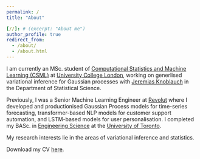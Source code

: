 ```yaml
---
permalink: /
title: "About"

[//]: # (excerpt: "About me")
author_profile: true
redirect_from: 
  - /about/
  - /about.html
---
```


I am currently an MSc. student of <a href="https://ucl-ellis.github.io">Computational Statistics and Machine Learning (CSML)</a> at <a href="https://www.ucl.ac.uk">University College London</a>, working on generlised variational inference for Gaussian processes with <a href="https://jeremiasknoblauch.github.io">Jeremias Knoblauch</a> in the Department of Statistical Science.

Previously, I was a Senior Machine Learning Engineer at <a href="https://www.revolut.com">Revolut</a> where I developed and productionised Gaussian Process models for time-series forecasting, transformer-based NLP models for customer support automation, and LSTM-based models for user personalisation. I completed my BASc. in <a href="https://engsci.utoronto.ca/">Engineering Science</a> at the <a href="https://www.utoronto.ca/">University of Toronto</a>. 

My research interests lie in the areas of variational inference and statistics.

Download my CV [here](/files/james-wu-resume.pdf).

